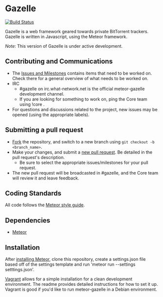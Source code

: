 Gazelle
=======

[![Build Status](https://travis-ci.org/meteor-gazelle/meteor-gazelle.svg?branch=master)](https://travis-ci.org/meteor-gazelle/meteor-gazelle)

Gazelle is a web framework geared towards private BitTorrent trackers.
Gazelle is written in Javascript, using the Meteor framework.

_Note_: This version of Gazelle is under active development.

Contributing and Communications
-------------------------------
* The [Issues and Milestones](https://github.com/meteor-gazelle/meteor-gazelle/issues) contains items that need to be worked on. Check there for a general overview of what needs to be worked on.
* IRC
  * &#35;gazelle on irc.what-network.net is the official meteor-gazelle development channel.
  * If you are looking for something to work on, ping the Core team using !core <message>.
* For questions and discussions related to the project, new issues may be opened (using the appropriate labels).

Submitting a pull request
-------------------------
* [Fork](https://github.com/meteor-gazelle/meteor-gazelle/fork) the repository, and switch to a new branch using `git checkout -b <branch_name>`.
* Make your changes, and submit a [new pull request](https://github.com/meteor-gazelle/meteor-gazelle/compare). Be detailed in the pull request's description.
  * Be sure to select the appropriate issues/milestones for your pull request.
* The new pull request will be broadcasted in #gazelle, and the Core team will review it and leave feedback.


Coding Standards
----------------
All code follows the [Meteor style guide](https://github.com/meteor/meteor/wiki/Meteor-Style-Guide).

Dependencies
------------
* [Meteor](https://www.meteor.com/)

Installation
------------
After [installing Meteor](https://www.meteor.com/install), clone this repository, create a settings.json file based off of the settings template and run 'meteor run --settings setttings.json'.

[Vagrant](https://github.com/meteor-gazelle/vagrant) allows for a simple installation for a clean development environment. The readme provides detailed instructions for how to set it up. Vagrant is good if you'd like to run meteor-gazelle in a Debian environment.

